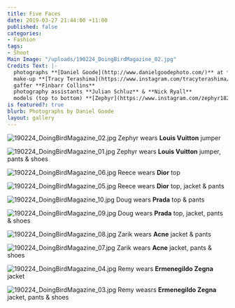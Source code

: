 ```yaml
---
title: Five Faces
date: 2019-03-27 21:44:00 +11:00
published: false
categories:
- Fashion
tags:
- Shoot
Main Image: "/uploads/190224_DoingBirdMagazine_02.jpg"
Credits Text: |-
  photographs **[Daniel Goode](http://www.danielgoodephoto.com/)** at **[The Artist Group](https://www.instagram.com/theartistgroup/)** fashion **[Miguel Urbina Tan](https://www.instagram.com/miguelurbinatan/)** hair **[Gavin Anesbury](https://www.instagram.com/gavinanesburybeauty/)** at **[Viviens](instagram.com/vivienscreative/)** using **[Hair Rituel by Sisley](https://www.instagram.com/hairrituelbysisley/)**
  make-up **[Tracy Terashima](https://www.instagram.com/tracyterashima/)**
  gaffer **Finbarr Collins**
  photography assistants **Julian Schluz** & **Nick Ryall**
  models (top to bottom) **[Zephyr](https://www.instagram.com/zephyr1825/)** at **[KULT](https://www.instagram.com/kultaustralia/)**, **[Reece](https://www.instagram.com/reecemmyles/)**, **[Doug](https://www.instagram.com/thecertifiednerd/)** & **Zarik** at **[IMG](https://www.instagram.com/imgmodels/)** and **[Remy](http://instagram.com/remy.faint)** at **[Priscillas](https://www.instagram.com/priscillasmodels/)**
is featured?: true
blurb: Photographs by Daniel Goode
layout: gallery
---
```


![190224_DoingBirdMagazine_02.jpg](/uploads/190224_DoingBirdMagazine_02.jpg)
Zephyr wears **Louis Vuitton** jumper

![190224_DoingBirdMagazine_01.jpg](/uploads/190224_DoingBirdMagazine_01.jpg)
Zephyr wears **Louis Vuitton** jumper, pants & shoes

![190224_DoingBirdMagazine_06.jpg](/uploads/190224_DoingBirdMagazine_06.jpg)
Reece wears **Dior** top

![190224_DoingBirdMagazine_05.jpg](/uploads/190224_DoingBirdMagazine_05.jpg)
Reece wears **Dior** top, jacket & pants

![190224_DoingBirdMagazine_10.jpg](/uploads/190224_DoingBirdMagazine_10.jpg)
Doug wears **Prada** top & pants

![190224_DoingBirdMagazine_09.jpg](/uploads/190224_DoingBirdMagazine_09.jpg)
Doug wears **Prada** top, jacket, pants & shoes

![190224_DoingBirdMagazine_08.jpg](/uploads/190224_DoingBirdMagazine_08.jpg)
Zarik wears **Acne** jacket & pants

![190224_DoingBirdMagazine_07.jpg](/uploads/190224_DoingBirdMagazine_07.jpg)
Zarik wears **Acne** jacket, pants & shoes

![190224_DoingBirdMagazine_04.jpg](/uploads/190224_DoingBirdMagazine_04.jpg)
Remy wears **Ermenegildo Zegna** jacket

![190224_DoingBirdMagazine_03.jpg](/uploads/190224_DoingBirdMagazine_03.jpg)
Remy weasrs **Ermenegildo Zegna** jacket, pants & shoes
